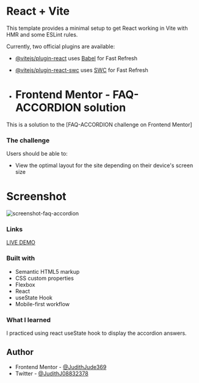 # React + Vite

This template provides a minimal setup to get React working in Vite with HMR and some ESLint rules.

Currently, two official plugins are available:

- [@vitejs/plugin-react](https://github.com/vitejs/vite-plugin-react/blob/main/packages/plugin-react/README.md) uses [Babel](https://babeljs.io/) for Fast Refresh
- [@vitejs/plugin-react-swc](https://github.com/vitejs/vite-plugin-react-swc) uses [SWC](https://swc.rs/) for Fast Refresh

  
- # Frontend Mentor - FAQ-ACCORDION solution

This is a solution to the [FAQ-ACCORDION challenge on Frontend Mentor]

### The challenge
Users should be able to:

- View the optimal layout for the site depending on their device's screen size
# Screenshot
![screenshot-faq-accordion](https://github.com/user-attachments/assets/5a9ef454-c44b-429b-9851-a685687b74fa)

### Links
[LIVE DEMO](https://judithjude369.github.io/FAQ-Accordion/)

### Built with
- Semantic HTML5 markup
- CSS custom properties
- Flexbox
- React
- useState Hook
- Mobile-first workflow
### What I learned
I practiced using react useState hook to display the accordion answers.
## Author
- Frontend Mentor - [@JudithJude369](https://www.frontendmentor.io/profile/JudithJude369)
- Twitter - [@JudithJ08832378](https://x.com/JudithJ08832378)
